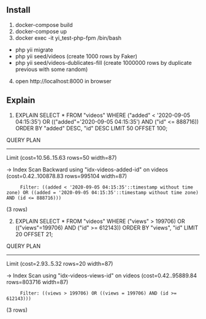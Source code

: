 ## Install

1) docker-compose build
2) docker-compose up
3) docker exec -it  yi_test-php-fpm /bin/bash
 - php yii migrate
 - php yii seed/videos (create 1000 rows by Faker)
 - php yii seed/videos-dublicates-fill (create 1000000 rows by duplicate previous with some random)
4) open http://localhost:8000 in browser

## Explain

1) EXPLAIN SELECT * FROM "videos" WHERE ("added" < '2020-09-05 04:15:35') OR (("added"='2020-09-05 04:15:35') AND ("id" <= 888716)) ORDER BY "added" DESC, "id" DESC LIMIT 50 OFFSET 100;

QUERY PLAN
     
--------------------------------------------------------------------------------
 Limit  (cost=10.56..15.63 rows=50 width=87)

   ->  Index Scan Backward using "idx-videos-added-id" on videos  (cost=0.42..100878.83 rows=995104 width=87)

         Filter: ((added < '2020-09-05 04:15:35'::timestamp without time zone) OR ((added = '2020-09-05 04:15:35'::timestamp without time zone) AND (id <= 888716)))

(3 rows)


2) EXPLAIN SELECT * FROM "videos" WHERE ("views" > 199706) OR (("views"=199706) AND ("id" >= 612143)) ORDER BY "views", "id" LIMIT 20 OFFSET 21;

QUERY PLAN
                    
--------------------------------------------------------------------------------
 Limit  (cost=2.93..5.32 rows=20 width=87)

   ->  Index Scan using "idx-videos-views-id" on videos  (cost=0.42..95889.84 rows=803716 width=87)

         Filter: ((views > 199706) OR ((views = 199706) AND (id >= 612143)))

(3 rows)
